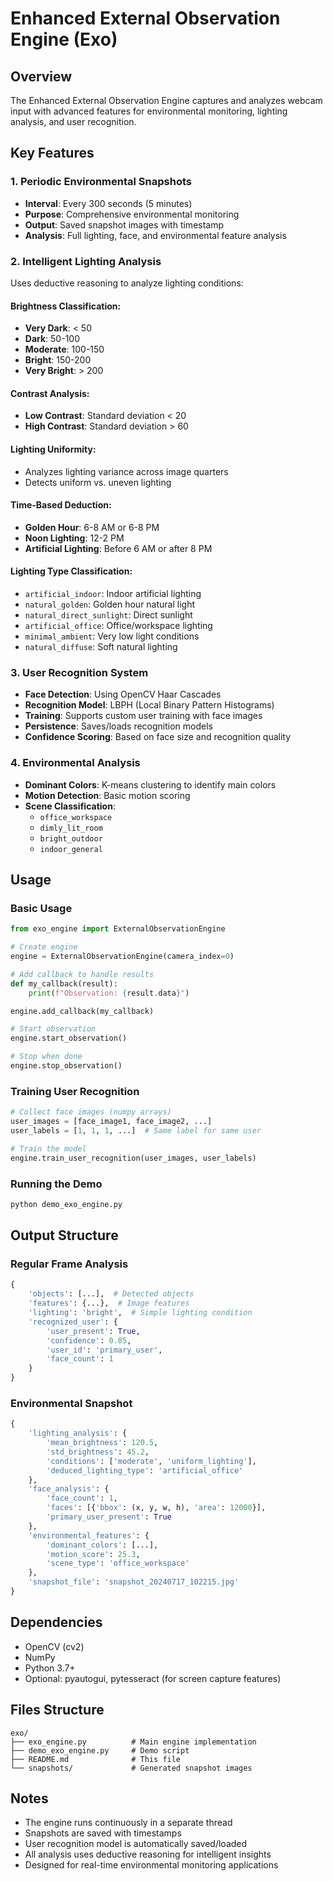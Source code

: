 # Enhanced External Observation Engine (Exo)

## Overview
The Enhanced External Observation Engine captures and analyzes webcam input with advanced features for environmental monitoring, lighting analysis, and user recognition.

## Key Features

### 1. Periodic Environmental Snapshots
- **Interval**: Every 300 seconds (5 minutes)
- **Purpose**: Comprehensive environmental monitoring
- **Output**: Saved snapshot images with timestamp
- **Analysis**: Full lighting, face, and environmental feature analysis

### 2. Intelligent Lighting Analysis
Uses deductive reasoning to analyze lighting conditions:

#### Brightness Classification:
- **Very Dark**: < 50
- **Dark**: 50-100
- **Moderate**: 100-150
- **Bright**: 150-200
- **Very Bright**: > 200

#### Contrast Analysis:
- **Low Contrast**: Standard deviation < 20
- **High Contrast**: Standard deviation > 60

#### Lighting Uniformity:
- Analyzes lighting variance across image quarters
- Detects uniform vs. uneven lighting

#### Time-Based Deduction:
- **Golden Hour**: 6-8 AM or 6-8 PM
- **Noon Lighting**: 12-2 PM
- **Artificial Lighting**: Before 6 AM or after 8 PM

#### Lighting Type Classification:
- `artificial_indoor`: Indoor artificial lighting
- `natural_golden`: Golden hour natural light
- `natural_direct_sunlight`: Direct sunlight
- `artificial_office`: Office/workspace lighting
- `minimal_ambient`: Very low light conditions
- `natural_diffuse`: Soft natural lighting

### 3. User Recognition System
- **Face Detection**: Using OpenCV Haar Cascades
- **Recognition Model**: LBPH (Local Binary Pattern Histograms)
- **Training**: Supports custom user training with face images
- **Persistence**: Saves/loads recognition models
- **Confidence Scoring**: Based on face size and recognition quality

### 4. Environmental Analysis
- **Dominant Colors**: K-means clustering to identify main colors
- **Motion Detection**: Basic motion scoring
- **Scene Classification**: 
  - `office_workspace`
  - `dimly_lit_room`
  - `bright_outdoor`
  - `indoor_general`

## Usage

### Basic Usage
```python
from exo_engine import ExternalObservationEngine

# Create engine
engine = ExternalObservationEngine(camera_index=0)

# Add callback to handle results
def my_callback(result):
    print(f"Observation: {result.data}")

engine.add_callback(my_callback)

# Start observation
engine.start_observation()

# Stop when done
engine.stop_observation()
```

### Training User Recognition
```python
# Collect face images (numpy arrays)
user_images = [face_image1, face_image2, ...]
user_labels = [1, 1, 1, ...]  # Same label for same user

# Train the model
engine.train_user_recognition(user_images, user_labels)
```

### Running the Demo
```bash
python demo_exo_engine.py
```

## Output Structure

### Regular Frame Analysis
```python
{
    'objects': [...],  # Detected objects
    'features': {...},  # Image features
    'lighting': 'bright',  # Simple lighting condition
    'recognized_user': {
        'user_present': True,
        'confidence': 0.85,
        'user_id': 'primary_user',
        'face_count': 1
    }
}
```

### Environmental Snapshot
```python
{
    'lighting_analysis': {
        'mean_brightness': 120.5,
        'std_brightness': 45.2,
        'conditions': ['moderate', 'uniform_lighting'],
        'deduced_lighting_type': 'artificial_office'
    },
    'face_analysis': {
        'face_count': 1,
        'faces': [{'bbox': (x, y, w, h), 'area': 12000}],
        'primary_user_present': True
    },
    'environmental_features': {
        'dominant_colors': [...],
        'motion_score': 25.3,
        'scene_type': 'office_workspace'
    },
    'snapshot_file': 'snapshot_20240717_102215.jpg'
}
```

## Dependencies
- OpenCV (cv2)
- NumPy
- Python 3.7+
- Optional: pyautogui, pytesseract (for screen capture features)

## Files Structure
```
exo/
├── exo_engine.py          # Main engine implementation
├── demo_exo_engine.py     # Demo script
├── README.md              # This file
└── snapshots/             # Generated snapshot images
```

## Notes
- The engine runs continuously in a separate thread
- Snapshots are saved with timestamps
- User recognition model is automatically saved/loaded
- All analysis uses deductive reasoning for intelligent insights
- Designed for real-time environmental monitoring applications
